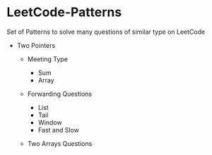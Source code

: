 # LeetCode-Patterns
Set of Patterns to solve many questions of similar type on LeetCode

* Two Pointers
  * Meeting Type
    * Sum
    * Array
    
  * Forwarding Questions
    * List
    * Tail
    * Window
    * Fast and Slow
    
  * Two Arrays Questions
    
